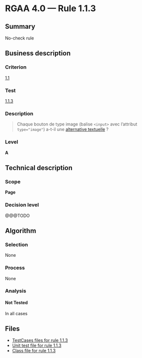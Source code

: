 # RGAA 4.0 — Rule 1.1.3

## Summary

No-check rule

## Business description

### Criterion

[1.1](https://www.numerique.gouv.fr/publications/rgaa-accessibilite/methode/criteres/#crit-1-1)

### Test

[1.1.3](https://www.numerique.gouv.fr/publications/rgaa-accessibilite/methode/criteres/#test-1-1-3)

### Description

> Chaque bouton de type image (balise `<input>` avec l’attribut `type="image"`) a-t-il une [alternative textuelle](https://www.numerique.gouv.fr/publications/rgaa-accessibilite/methode/glossaire/#alternative-textuelle-image) ?

### Level

**A**


## Technical description

### Scope

**Page**

### Decision level

@@@TODO


## Algorithm

### Selection

None

### Process

None

### Analysis

#### Not Tested

In all cases


## Files

- [TestCases files for rule 1.1.3](https://gitlab.com/asqatasun/Asqatasun/-/tree/v5/rules/rules-rgaa4.0/src/test/resources/testcases/rgaa40/Rgaa40Rule010103/)
- [Unit test file for rule 1.1.3](https://gitlab.com/asqatasun/Asqatasun/-/blob/v5/rules/rules-rgaa4.0/src/test/java/org/asqatasun/rules/rgaa40/Rgaa40Rule010103Test.java)
- [Class file for rule 1.1.3](https://gitlab.com/asqatasun/Asqatasun/-/blob/v5/rules/rules-rgaa4.0/src/main/java/org/asqatasun/rules/rgaa40/Rgaa40Rule010103.java)


